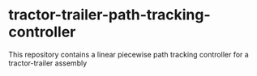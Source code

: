 # tractor-trailer-path-tracking-controller
This repository contains a linear piecewise path tracking controller for a tractor-trailer assembly
